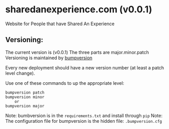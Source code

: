 # sharedanexperience.com (v0.0.1)
Website for People that have Shared An Experience



Versioning:
---
The current version is (v0.0.1)
The three parts are major.minor.patch
Versioning is maintained by [bumpversion](https://pypi.python.org/pypi/bumpversion)

Every new deployment should have a new version number (at least a patch level change).

Use one of these commands to up the appropriate level:
```
bumpversion patch
bumpversion minor
    or
bumpversion major
```

Note: bumbversion is in the `requirements.txt` and install through `pip`
Note: The configuration file for bumpversion is the hidden file: `.bumpversion.cfg`
